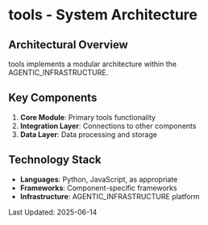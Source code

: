 # tools - System Architecture

## Architectural Overview

tools implements a modular architecture within the AGENTIC_INFRASTRUCTURE.

## Key Components

1. **Core Module**: Primary tools functionality
2. **Integration Layer**: Connections to other components
3. **Data Layer**: Data processing and storage

## Technology Stack

- **Languages**: Python, JavaScript, as appropriate
- **Frameworks**: Component-specific frameworks
- **Infrastructure**: AGENTIC_INFRASTRUCTURE platform

Last Updated: 2025-06-14
